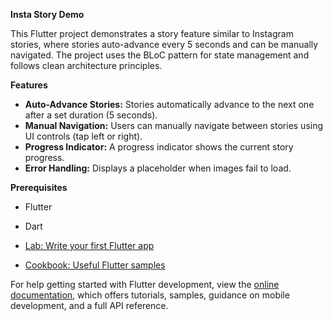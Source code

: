 **Insta Story Demo**

This Flutter project demonstrates a story feature similar to Instagram stories, where stories auto-advance every 5 seconds and can be manually navigated. The project uses the BLoC pattern for state management and follows clean architecture principles.
  
**Features**

- **Auto-Advance Stories:** Stories automatically advance to the next one after a set duration (5 seconds).
- **Manual Navigation:** Users can manually navigate between stories using UI controls (tap left or right).
- **Progress Indicator:** A progress indicator shows the current story progress.
- **Error Handling:** Displays a placeholder when images fail to load.
  
**Prerequisites**

- Flutter
- Dart

  
- [Lab: Write your first Flutter app](https://docs.flutter.dev/get-started/codelab)
- [Cookbook: Useful Flutter samples](https://docs.flutter.dev/cookbook)

For help getting started with Flutter development, view the
[online documentation](https://docs.flutter.dev/), which offers tutorials,
samples, guidance on mobile development, and a full API reference.
